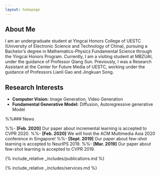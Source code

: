 ```yaml
---
layout: homepage
---
```


## About Me

I am an undergraduate student at Yingcai Honors College of UESTC (University of Electronic Science and Technology of China), pursuing a Bachelor’s degree in Mathematics-Physics Fundamental Science through the Yingcai Honors Program. Currently, I am a visiting student at MBZUAI, under the guidance of Professor Qiang Sun. Previously, I was a Research Assistant at the Center for Future Media of UESTC, working under the guidance of Professors Lianli Gao and Jingkuan Song.

## Research Interests

- **Computer Vision:** Image Generation, Video Generation
- **Fundamental Generative Model:** Diffusion, Autoregressive generative Model

%%### News

%%- **[Feb. 2020]** Our paper about incremental learning is accepted to CVPR 2020.
%%- **[Feb. 2020]** We will host the ACM Multimedia Asia 2020 conference in Singapore!
%%- **[Sept. 2019]** Our paper about few-shot learning is accepted to NeurIPS 2019.
%%- **[Mar. 2019]** Our paper about few-shot learning is accepted to CVPR 2019.

{% include_relative _includes/publications.md %}

{% include_relative _includes/services.md %}
